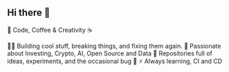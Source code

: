 ## Hi there 👋

🚀 Code, Coffee & Creativity ☕

👨‍💻 Building cool stuff, breaking things, and fixing them again.
🔧 Passionate about Investing, Crypto, AI, Open Source and Data 
📂 Repositories full of ideas, experiments, and the occasional bug 🐞
⚡ Always learning, CI and CD 


<!--
**nad-web/nad-web** is a ✨ _special_ ✨ repository because its `README.md` (this file) appears on your GitHub profile.

Here are some ideas to get you started:

- 🔭 I’m currently working on ...
- 🌱 I’m currently learning ...
- 👯 I’m looking to collaborate on ...
- 🤔 I’m looking for help with ...
- 💬 Ask me about ...
- 📫 How to reach me: ...
- 😄 Pronouns: ...
- ⚡ Fun fact: ...
-->
